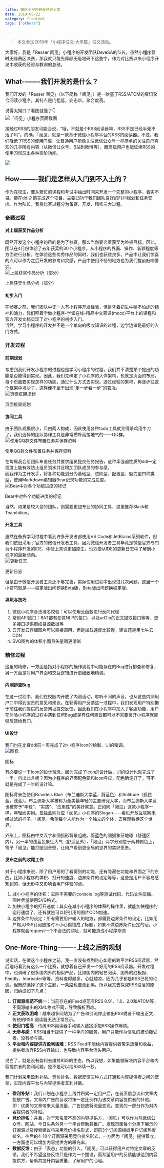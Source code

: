 ```yaml
---
title: 微信小程序开发经验分享
date: 2019-06-22
category: frontend
tags: ["others"]

---
```


> 本文参加2019年「小程序征文·大学篇」征文活动。

大家好，我是「Resser 阅见」小程序的开发团队DeveSA的队长，虽然小程序暂时无缘赛区决赛，那我就只能先厚颜无耻地码下这些字，作为对比赛以来小程序开发中收获的经验与教训的总结。

## What-——-我们开发的是什么？

我们开发的「Resser 阅见」（以下简称「阅见」）是一款基于RSS/ATOM的资讯聚合阅读小程序，其特点是门槛低，姿态新，聚合度高。

说得太拗口？看图就懂了👇  
![「阅见」小程序页面截图](http://pic.rhinoc.top/2019-06-22-15612124193035.jpg)

接触过RSS的朋友可能会说，“哦，不就是个RSS阅读器嘛，RSS不是已经半死不活了吗”。的确，「阅见」就是一款基于微信小程序平台的RSS的阅读器。不过，我们降低了RSS的使用门槛，让普通用户能像关注微信公众号一样简单的关注自己喜欢的几乎所有内容（从微信公众号、B站到微博等），而高级用户也能延续RSS的使用习惯玩出各种高阶功能。

![](https://pic.rhinoc.top/mweb/15717478871884.jpg)


## How-——-我们是怎样从入门到不入土的？

作为在校生，要从繁忙的课程和考试中抽出时间来开发一个完整的小程序，着实不易。能在ddl之前完成这个项目，主要归功于我们团队良好的时间规划和任务安排。作为队长，我将比赛过程分为备赛、开发、精修三大过程。

### 备赛过程

#### 对上届获奖作品分析

既然开发这个小程序的目的是为了参赛，那么当然要奔着获奖为终极目标。因此，团队在4月份体验了去年获奖的30个小程序，从小程序的界面、操作、新颖程度等方面进行分析。在体验这些优秀作品的同时，我们也获益良多。产品中让我们惊喜的点可以作为之后开发的参考和灵感，产品中使用不畅的地方也为我们提前敲响警钟。  
![上届获奖作品分析（部分）](http://pic.rhinoc.top/2019-06-21-06BF6988-ABAF-4B9E-87C2-C21632736E38.png)

<figcaption class="image-caption">上届获奖作品分析（部分）</figcaption>

#### 初步入门

在参赛之前，我们团队中无一人有小程序开发经验，但是凭着初生牛犊不怕虎的精神和魄力，我们照着学做小程序-学堂在线-精品中文慕课(mooc)平台上的课程和官方开发文档实现了对小程序的初步入门。  
当然，学习小程序的开发并不是一个单向的吸收知识的过程，边学边做是最好的入门方式。

### 开发过程

#### 前期规划

考虑到我们开发小程序的过程也是学习小程序的过程，我们并不清楚某个提出的功能是否能得到实现。因此，我们先确定了小程序的大体架构，也就是页面的布局，每个页面要实现怎样的功能，通过什么方式去实现。通过经验的累积，再逐步往这个框架中填沙子，这样便不至于出现“走一步看一步”的窘况。  
![页面框架规划](http://pic.rhinoc.top/2019-06-21-D1C1A575-6A08-4B59-B703-613DCFC14435.png)

<figcaption class="image-caption">页面框架规划</figcaption>

#### 协同工具

由于团队规模很小，只由两人构成，因此使用各种todo工具就显得杀鸡用牛刀了，我们选择的团队协作工具是非常质朴而接地气的——QQ群。  
![使用QQ群文件布置任务并保存资料](http://pic.rhinoc.top/2019-06-21-D6B1CEAC-7D37-4FCC-9F3B-3119B2C0582E.png)

<figcaption class="image-caption">使用QQ群文件布置任务并保存资料</figcaption>

在每周我会给团队布置任务并要求组员提交任务报告，这种半强迫性质的ddl一定程度上能有效防止组员划水并且增加团队成员的参与感。  
而我作为主开发手，将各种功能划分为基础型、进阶型、配置型、魅力型四种类型，使用Markdown编辑器Bear记录功能的完成进度。  
![Bear中对各个功能进度的标记](http://pic.rhinoc.top/2019-06-21-8466E2C8-0018-45BE-9081-4A856FF3E1B7.png)

<figcaption class="image-caption">Bear中对各个功能进度的标记</figcaption>

当然，如果是较大型的团队，则需要更加专业的协同工具，这里推荐Slack和Teambition。

#### 开发工具

虽然在备赛学习过程中看到许多开发者都使用VS Code和JetBrains系列软件，但我们依旧采用了官方的微信开发者工具，因为微信开发者工具毕竟是微信官方专门为小程序开发的IDE，体验上来说更加原生，也方便从IDE的更新日志中了解到小程序的最新动向。  
![更新日志](http://pic.rhinoc.top/2019-06-21-82D3597C-017A-4020-B35E-B445F8168FC8.png)

<figcaption class="image-caption">更新日志</figcaption>

但是由于微信开发者工具还不够完善，实际使用过程中出现过几次问题，这里一个小技巧就是——稳定版出问题换Beta版，Beta版出问题换稳定版。

#### 填坑与技巧

1.  微信小程序合法域名校验：可以使用云函数进行反向代理
2.  常用API接口：BAT都有在做NLP的接口、以及url2io的正文提取接口等等、更多接口提供商如易源数据等
3.  云开发云存储图片可以直接调用，但是加载速度比较慢，建议还是用七牛云CDN
4.  SVG图片的体积小而且矢量图更清晰

### 精修过程

这里的精修，一方面是指对小程序的操作流程中可能存在的Bug进行排查和修复，另一方面是对用户界面和交互逻辑进行更细致地精调。

#### 内测排查Bug

在这一过程中，我们在校园内开放了内测活动，聆听不同的声音，也从这些内测用户口中得到宝贵的意见和建议。在获得用户反馈这一过程中，我们发现用户特别懒于前往我们提供的反馈网址提交反馈，因此我们在小程序中加入了客服功能，用户在体验小程序的过程中遇到任何Bug或是有任何建议都可以不需要离开小程序就能够反馈给我们。

#### UI设计

我们也在比赛ddl前一周完成了对小程序Icon的绘制、UI的精调。  
![图标](http://pic.rhinoc.top/2019-06-21-7E8EE657-D322-4B37-81BA-39F312853E73.png)

<figcaption class="image-caption">图标</figcaption>

有必要说一下Icon的设计理念，因为完成了Icon的设计后，UI的设计也就完成了一半。何出此言呢？因为小程序的界面配色要和Icon呼应，配色确定好了，可不就是完成了一半的设计嘛。

图标背景色使用Brandeis Blue（布兰迪斯大学蓝，蔚蓝色）和Solitude（孤独蓝，浅蓝）。布兰迪斯大学被称为全美最年轻的主要研究大学，而布兰迪斯大学蓝也被寄予“年轻”、“实践”、“应用性”的美好寓意。正如同「阅见」这款小程序一样，年轻而实用。孤独蓝则对应「阅见」小程序的Slogan——看见开放互联网未经过滤的样子，「阅见」希望每个人能作为一个独立的个体，去客观看待这个世界。

外形上，图标由中文汉字和圆弧形背景组成。蔚蓝色的圆弧象征地球（舒适区内），另一半的浅蓝色象征大气（舒适区外），「阅见」两字分别位于两种颜色上，寄予「阅见」能打破回音壁，让用户看到更全局的世界的美好愿景。

#### 发布之前的收尾工作

对于小程序来说，除了用户用的了看得到的功能，还有隐藏在功能和界面之下的东西，比如小程序的体积、打开的速度、边界条件的设定等等，这些是用户不容易感知到的，但无形中又影响着用户体验的点。

1.  减小小程序的体积：去除不需要的console.log等测试代码、代码文件压缩、图片尽量使用SVG格式。
2.  加快小程序的打开速度：其实在减小小程序的体积的操作里，就能加快程序的运行速度了，还有就是可以将引用的图片CDN加速。
3.  边界条件的设定：所有需要用户输入的地方，都需要边界条件的设定，比如用户输入RSS订阅链接时不小心输错成了标题，如果不做边界条件设定的话，小程序就会request一个不合法的网址，就可能造成小程序崩溃

## One-More-Thing-——-上线之后的规划

说实话，在做这个小程序之前，我一直没有找到称心如意的跨平台RSS阅读器，然后碰巧看到有这么一个比赛，就想着自己开发一个好用的RSS阅读器。开发过程中，也调研了很多国内外的相似产品，比如国内的轻芒阅读、国外的红板报、Feedly、Inoreader等等。资料查得越多，心就越凉，因为几乎都是RSS已死的论调。但既然选择了这个主题，一条路也要走到黑。所以我又去探究RSS没落的原因，归纳成如下几点：

1.  **订阅源规范不统一**：当前存在的Feed规范有RSS 0.91、1.0、2.0和ATOM等，不同源输出的XML格式不同，导致解析困难。
2.  **正文获取困难**：越来越多网站为了广告和引流停止输出RSS或者不输出正文，传统的RSS 阅读器无法正常显示。
3.  **使用门槛高**：传统RSS阅读器手动输入链接添加RSS操作麻烦。
4.  **无参与感**：RSS相当于提供了一种单向的服务，用户只能作为信息的被动接受者，没有参与感。
5.  **平台和内容提供方盈利困难**：RSS Feed不能给内容提供者带来流量和收益，提供者放弃RSS内容输出，也导致内容平台流失用户。

说白了，就是没有盈利去维持RSS的生态，所以我想，如果能够解决内容平台和内容提供者的盈利问题，是不是可以给RSS续一秒。

我们计划采用盈利补贴、竞价排名、数据反馈三种方式打通和内容提供者之间的壁垒，实现内容平台与内容提供者互利共赢。

*   **盈利补贴**：我们计划在小程序上线并积累一定用户后，在首页信息流和文章内投放广告。文章内广告的营收将按一定比例作为该文章内容提供者的补贴。即：优质的文章带来大量流量，广告投放将流量变现，变现的一部分作为对内容提供者的补贴。
*   **竞价排名**：并且，对于知名度不高的内容提供方，「阅见」可以作为除微信公众号、网站、今日头条外另一个平台帮助其推广。发现页面每个分类下展示的订阅源以及搜索建议将采用竞价排名形式，即前3个订阅源根据用户订阅热度排名，往后的4-10个订阅源采用竞价排名形式，一方面为「阅见」提供营收，一方面也可以增加内容提供方的曝光率。
*   **数据反馈**：由于「表态」功能的引入，「阅见」可以获得用户对特定文章的反馈，我们不希望这些反馈只是作为一个摆设，而希望用户的反馈能够达到内容提供方，帮助其提升内容质量，了解用户的心理。